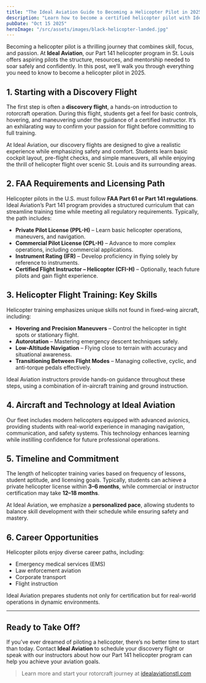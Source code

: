 ```yaml
---
title: "The Ideal Aviation Guide to Becoming a Helicopter Pilot in 2025"
description: "Learn how to become a certified helicopter pilot with Ideal Aviation’s Part 141 program, including training steps, aircraft, timelines, and career opportunities."
pubDate: "Oct 15 2025"
heroImage: "/src/assets/images/black-helicopter-landed.jpg"
---
```



Becoming a helicopter pilot is a thrilling journey that combines skill, focus, and passion. At **Ideal Aviation**, our Part 141 helicopter program in St. Louis offers aspiring pilots the structure, resources, and mentorship needed to soar safely and confidently. In this post, we’ll walk you through everything you need to know to become a helicopter pilot in 2025.

## 1. Starting with a Discovery Flight

The first step is often a **discovery flight**, a hands-on introduction to rotorcraft operation. During this flight, students get a feel for basic controls, hovering, and maneuvering under the guidance of a certified instructor. It’s an exhilarating way to confirm your passion for flight before committing to full training.

At Ideal Aviation, our discovery flights are designed to give a realistic experience while emphasizing safety and comfort. Students learn basic cockpit layout, pre-flight checks, and simple maneuvers, all while enjoying the thrill of helicopter flight over scenic St. Louis and its surrounding areas.

## 2. FAA Requirements and Licensing Path

Helicopter pilots in the U.S. must follow **FAA Part 61 or Part 141 regulations**. Ideal Aviation’s Part 141 program provides a structured curriculum that can streamline training time while meeting all regulatory requirements. Typically, the path includes:

- **Private Pilot License (PPL-H)** – Learn basic helicopter operations, maneuvers, and navigation.
- **Commercial Pilot License (CPL-H)** – Advance to more complex operations, including commercial applications.
- **Instrument Rating (IFR)** – Develop proficiency in flying solely by reference to instruments.
- **Certified Flight Instructor – Helicopter (CFI-H)** – Optionally, teach future pilots and gain flight experience.

## 3. Helicopter Flight Training: Key Skills

Helicopter training emphasizes unique skills not found in fixed-wing aircraft, including:

- **Hovering and Precision Maneuvers** – Control the helicopter in tight spots or stationary flight.
- **Autorotation** – Mastering emergency descent techniques safely.
- **Low-Altitude Navigation** – Flying close to terrain with accuracy and situational awareness.
- **Transitioning Between Flight Modes** – Managing collective, cyclic, and anti-torque pedals effectively.

Ideal Aviation instructors provide hands-on guidance throughout these steps, using a combination of in-aircraft training and ground instruction.

## 4. Aircraft and Technology at Ideal Aviation

Our fleet includes modern helicopters equipped with advanced avionics, providing students with real-world experience in managing navigation, communication, and safety systems. This technology enhances learning while instilling confidence for future professional operations.

## 5. Timeline and Commitment

The length of helicopter training varies based on frequency of lessons, student aptitude, and licensing goals. Typically, students can achieve a private helicopter license within **3–6 months**, while commercial or instructor certification may take **12–18 months**.

At Ideal Aviation, we emphasize a **personalized pace**, allowing students to balance skill development with their schedule while ensuring safety and mastery.

## 6. Career Opportunities

Helicopter pilots enjoy diverse career paths, including:

- Emergency medical services (EMS)
- Law enforcement aviation
- Corporate transport
- Flight instruction

Ideal Aviation prepares students not only for certification but for real-world operations in dynamic environments.

---

## Ready to Take Off?
If you’ve ever dreamed of piloting a helicopter, there’s no better time to start than today. Contact **Ideal Aviation** to schedule your discovery flight or speak with our instructors about how our Part 141 helicopter program can help you achieve your aviation goals.

> Learn more and start your rotorcraft journey at [idealaviationstl.com](https://idealaviationstl.com)

